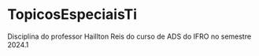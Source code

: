 # TopicosEspeciaisTi
Disciplina do professor Haillton Reis do curso de ADS do IFRO no semestre 2024.1
